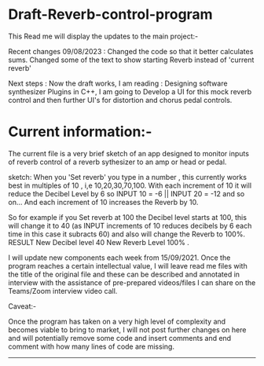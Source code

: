 # Draft-Reverb-control-program

This Read me will display the updates to the main project:-


Recent changes 09/08/2023 :  Changed the code so that it better calculates sums.  Changed some of the text to show starting Reverb instead of 'current reverb'

Next steps : Now the draft works, I am reading : Designing software synthesizer Plugins in C++, I am going to Develop a UI for this mock reverb control and then
further UI's for  distortion and chorus pedal controls.



# Current information:-

The current file is a very brief sketch of an app designed to monitor inputs of reverb control of a reverb sythesizer to an amp or head or pedal.

sketch:  When you 'Set reverb'  you type in a number   , this currently works best in multiples of 10 , i,e  10,20,30,70,100.
With each increment of 10 it will reduce the Decibel Level by 6 so INPUT 10 = -6   ||  INPUT 20 = -12   and so on...  And each increment of 10 increases the Reverb by 10.

So for example if you Set reverb at 100  the Decibel level starts at 100, this will change it to 40 (as INPUT increments of 10  reduces decibels by 6 each time in this case it subracts 60)  and also will change the Reverb to 100%. RESULT  New Decibel level 40  New Reverb Level 100% .

I will update new components each week from 15/09/2021.   Once the program reaches a certain intellectual value, I will leave read me files with the title of the original file and these can be described and annotated in interview with the assistance of pre-prepared videos/files I can share on the Teams/Zoom interview video call.

Caveat:-

Once the program has taken on a very high level of complexity and becomes viable to bring to market, I will not post further changes on here and will potentially remove some code and insert comments and end comment with how many lines of code are missing.

------------------
